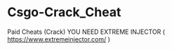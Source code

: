 # Csgo-Crack_Cheat
Paid Cheats (Crack)
YOU NEED EXTREME INJECTOR 
( https://www.extremeinjector.com/ )
